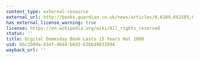 ```yaml
---
content_type: external-resource
external_url: http://books.guardian.co.uk/news/articles/0,6109,661585,00.html
has_external_license_warning: true
license: https://en.wikipedia.org/wiki/All_rights_reserved
status: ''
title: Digital Domesday Book Lasts 15 Years Not 1000
uid: bbc350da-b1ef-46d4-b6d3-63bbd9833994
wayback_url: ''
---
```

